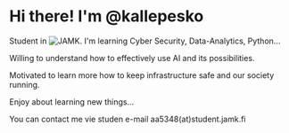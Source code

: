 # Hi there! I'm @kallepesko

Student in ![JAMK](www.jamk.fi/en). I'm learning Cyber Security, Data-Analytics, Python... 

Willing to understand how to effectively use AI and its possibilities.

Motivated to learn more how to keep infrastructure safe and our society running.

Enjoy about learning new things... 

You can contact me vie studen e-mail aa5348(at)student.jamk.fi
